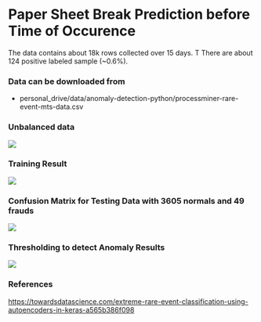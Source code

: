 # Paper Sheet Break Prediction before Time of Occurence
The data contains about 18k rows collected over 15 days. T There are about 124 positive labeled sample (~0.6%).

### Data can be downloaded from
- personal_drive/data/anomaly-detection-python/processminer-rare-event-mts-data.csv

### Unbalanced data
<img src="metadata/sheetbreak_0.png">

### Training Result
<img src="metadata/sheetbreak_1.png">

### Confusion Matrix for Testing Data with 3605 normals and 49 frauds
<img src="metadata/sheetbreak_confusion_matrix.png">

### Thresholding to detect Anomaly Results
<img src="metadata/sheetbreak_result.png">

### References
https://towardsdatascience.com/extreme-rare-event-classification-using-autoencoders-in-keras-a565b386f098
